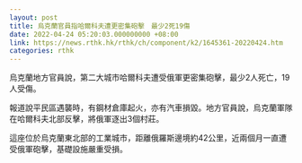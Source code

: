 ```yaml
---
layout: post
title: 烏克蘭官員指哈爾科夫遭更密集砲擊　最少2死19傷
date: 2022-04-24 05:20:03.000000000 +08:00
link: https://news.rthk.hk/rthk/ch/component/k2/1645361-20220424.htm
categories: rthk
---
```


烏克蘭地方官員說，第二大城市哈爾科夫遭受俄軍更密集砲擊，最少2人死亡，19人受傷。

報道說平民區遇襲時，有鋼材倉庫起火，亦有汽車損毀。地方官員說，烏克蘭軍隊在哈爾科夫北部反擊，將俄軍逐出3個村莊。

這座位於烏克蘭東北部的工業城市，距離俄羅斯邊境約42公里，近兩個月一直遭受俄軍砲擊，基礎設施嚴重受損。
